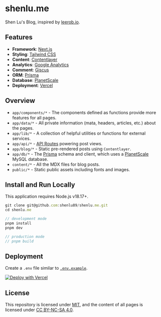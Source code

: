 # shenlu.me

Shen Lu's Blog, inspired by [leerob.io](https://leerob.io/).

## Features

- **Framework**: [Next.js](https://nextjs.org)
- **Styling**: [Tailwind CSS](https://tailwindcss.com)
- **Content**: [Contentlayer](https://contentlayer.dev/)
- **Analytics**: [Google Analytics](https://analytics.google.com/)
- **Comment**: [Giscus](https://giscus.app)
- **ORM**: [Prisma](https://www.prisma.io/)
- **Database**: [PlanetScale](https://planetscale.com/)
- **Deployment**: [Vercel](https://vercel.com)

## Overview

- `app/components/*` - The components defined as functions provide more features for all pages.
- `app/data/*` - All private information (mata, headers, articles, etc.) about the pages.
- `app/lib/*` - A collection of helpful utilities or functions for external services.
- `app/api/*` - [API Routes](https://nextjs.org/docs/app/building-your-application/routing/router-handlers) powering post views.
- `app/blog/*` - Static pre-rendered posts using `Contentlayer`.
- `app/db/*` - The [Prisma](https://www.prisma.io/) schema and client, which uses a [PlanetScale](https://planetscale.com/) MySQL database.
- `content/*` - All the MDX files for blog posts.
- `public/*` - Static public assets including fonts and images.

## Install and Run Locally

This application requires Node.js v18.17+.

```js
git clone git@github.com:shenlu89/shenlu.me.git
cd shenlu.me

// development mode
pnpm install
pnpm dev

// production mode
// pnpm build
```

## Deployment

Create a `.env` file similar to [`.env.example`](/.env.example).

[![Deploy with Vercel](https://vercel.com/button)](https://vercel.com/new/clone?repository-url=https://github.com/shenlu89/shenlu.me)

## License

This repository is licensed under [MIT](https://github.com/shenlu89/shenlu89.github.io/blob/main/LICENSE), and the content of all pages is licensed under [CC BY-NC-SA 4.0](http://creativecommons.org/licenses/by-nc-sa/4.0/).
